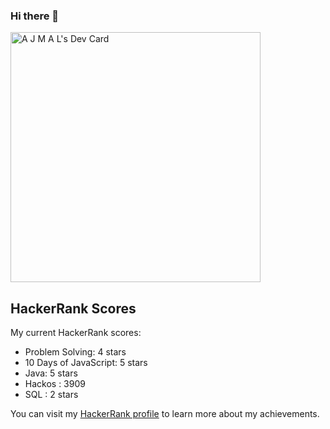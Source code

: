 ### Hi there 👋



<a href="https://app.daily.dev/ajmal786"><img src="https://api.daily.dev/devcards/fc5f49d2bd304075a8d0ad80b951a683.png?r=q38" width="400" alt="A J M A L's Dev Card"/></a> 


 ## HackerRank Scores

My current HackerRank scores:

- Problem Solving:  4 stars
- 10 Days of JavaScript: 5 stars
- Java: 5 stars
- Hackos : 3909
- SQL : 2 stars 

You can visit my [HackerRank profile](https://www.hackerrank.com/freekyajmal?hr_r=1) to learn more about my achievements.

